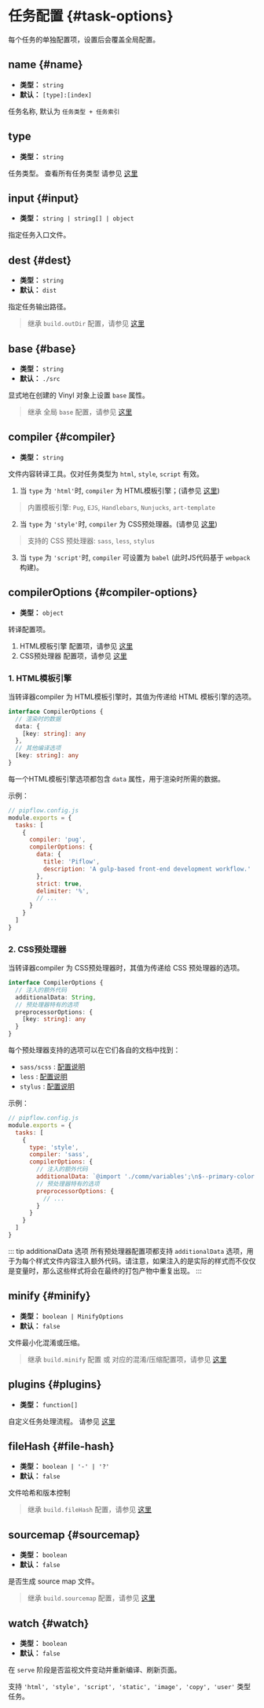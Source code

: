 # 任务配置 {#task-options}

每个任务的单独配置项，设置后会覆盖全局配置。


## name {#name}
- **类型：** `string`
- **默认：** `[type]:[index]`

任务名称, 默认为 `任务类型 + 任务索引`


## type
- **类型：** `string`

任务类型。 查看所有任务类型 请参见 [这里](../guide/task.md#outline)



## input {#input}
- **类型：** `string | string[] | object`

指定任务入口文件。


## dest {#dest}
- **类型：** `string`
- **默认：** `dist`

指定任务输出路径。
> 继承 `build.outDir` 配置，请参见 [这里](./build-options#build-outdir)

## base {#base}
- **类型：** `string`
- **默认：** `./src`

显式地在创建的 Vinyl 对象上设置 `base` 属性。
> 继承 全局 `base` 配置，请参见 [这里](./shared-options#base)


## compiler {#compiler}
- **类型：** `string`

文件内容转译工具。仅对任务类型为 `html`, `style`, `script` 有效。
1. 当 `type` 为 `'html'`时, `compiler` 为 HTML模板引擎；(请参见 [这里](../guide/task-html#html-templater))
  > 内置模板引擎: `Pug`, `EJS`, `Handlebars`, `Nunjucks`, `art-template`
2. 当 `type` 为 `'style'`时, `compiler` 为 CSS预处理器。(请参见 [这里](../guide/task-style#css-preprocessor))
  > 支持的 CSS 预处理器: `sass`, `less`, `stylus`
3. 当 `type` 为 `'script'`时, `compiler` 可设置为 `babel` (此时JS代码基于 `webpack` 构建)。


## compilerOptions {#compiler-options}
- **类型：** `object`

转译配置项。

1. HTML模板引擎 配置项，请参见 [这里](../guide/task-html#configuration)
2. CSS预处理器 配置项，请参见 [这里](../guide/task-style#configuration)

### 1. HTML模板引擎

当转译器compiler 为 HTML模板引擎时，其值为传递给 HTML 模板引擎的选项。

```ts
interface CompilerOptions {
  // 渲染时的数据
  data: {
    [key: string]: any
  },
  // 其他编译选项
  [key: string]: any
}
```

每一个HTML模板引擎选项都包含 `data` 属性，用于渲染时所需的数据。

示例：
```js
// pipflow.config.js
module.exports = {
  tasks: [
    {
      compiler: 'pug',
      compilerOptions: {
        data: {
          title: 'Piflow',
          description: 'A gulp-based front-end development workflow.'
        },
        strict: true,
        delimiter: '%',
        // ...
      }
    }
  ]
}
```

### 2. CSS预处理器

当转译器compiler 为 CSS预处理器时，其值为传递给 CSS 预处理器的选项。

```ts
interface CompilerOptions {
  // 注入的额外代码
  additionalData: String,
  // 预处理器特有的选项
  preprocessorOptions: {
    [key: string]: any
  }
}
```

每个预处理器支持的选项可以在它们各自的文档中找到：
- `sass/scss` : [配置说明](https://www.npmjs.com/package/gulp-sass)
- `less` : [配置说明](https://www.npmjs.com/package/gulp-less)
- `stylus` : [配置说明](https://www.npmjs.com/package/gulp-stylus)


示例：
```js
// pipflow.config.js
module.exports = {
  tasks: [
    {
      type: 'style',
      compiler: 'sass',
      compilerOptions: {
        // 注入的额外代码
        additionalData: `@import './comm/variables';\n$--primary-color: blue;`,
        // 预处理器特有的选项
        preprocessorOptions: {
          // ...
        }
      }
    }
  ]
}
```

::: tip additionalData 选项
所有预处理器配置项都支持 `additionalData` 选项，用于为每个样式文件内容注入额外代码。请注意，如果注入的是实际的样式而不仅仅是变量时，那么这些样式将会在最终的打包产物中重复出现。
:::


## minify {#minify}
- **类型：** `boolean | MinifyOptions`
- **默认：** `false`

文件最小化混淆或压缩。
> 继承 `build.minify` 配置 或 对应的混淆/压缩配置项，请参见 [这里](./build-options#build-minify)


## plugins {#plugins}
- **类型：** `function[]`

自定义任务处理流程。 请参见 [这里](../guide/task-user)


## fileHash {#file-hash}
- **类型：** `boolean | '-' | '?'`
- **默认：** `false`

文件哈希和版本控制
> 继承 `build.fileHash` 配置，请参见 [这里](./build-options#build-filehash)


## sourcemap {#sourcemap}
- **类型：** `boolean`
- **默认：** `false`

是否生成 source map 文件。
> 继承 `build.sourcemap` 配置，请参见 [这里](./build-options#build-sourcemap)

<!-- 
## alias {#alias}
- **类型：** `{ [key: string]: string }`

别名替换，会合并全局 `alias` 配置。
> 继承 全局 `alias` 配置，请参见 [这里](./shared-options#alias)
 -->
## watch {#watch}
- **类型：** `boolean`
- **默认：** `false`

在 `serve` 阶段是否监视文件变动并重新编译、刷新页面。

支持 `'html', 'style', 'script', 'static', 'image', 'copy', 'user'` 类型任务。

<!-- 
## filename {#filename}
- **类型：** `string`
- **默认：** `archive`

生成的文件名。目前仅对 `archive` 任务类型有效。

::: tip 温馨提示
如果需要创建压缩包，可以使用 `pipflow pack` 命令快速生成压缩包。 请参见 [[这里](../guide/cli#pipflow-pack)]。
:::
 -->